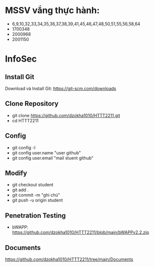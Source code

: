 # MSSV vắng thực hành: 
- 6,9,10,32,33,34,35,36,37,38,39,41,45,46,47,48,50,51,55,56,58,64
- 1700348
- 2000968
- 2001150

# InfoSec
## Install Git
Download và Install Git: https://git-scm.com/downloads
## Clone Repository
- git clone https://github.com/dzokha1010/HTTT2211.git
- cd HTTT2211
## Config
- git config -l
- git config user.name "user github"
- git config user.email "mail stuent github"
## Modify
- git checkout student
- git add .
- git commit -m "ghi chú"
- git push -u origin student
## Penetration Testing
- bWAPP: https://github.com/dzokha1010/HTTT2211/blob/main/bWAPPv2.2.zip
## Documents
https://github.com/dzokha1010/HTTT2211/tree/main/Documents

